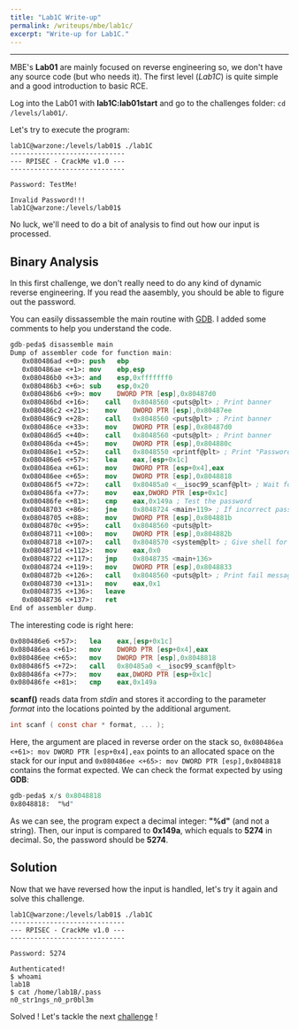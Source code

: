```yaml
---
title: "Lab1C Write-up"
permalink: /writeups/mbe/lab1c/
excerpt: "Write-up for Lab1C."
---
```


---
MBE's **Lab01** are mainly focused on reverse engineering so, we don't have any source code (but who needs it). The first level (*Lab1C*) is quite simple and a good introduction to basic RCE.

Log into the Lab01 with **lab1C:lab01start** and go to the challenges folder: `cd /levels/lab01/`.

Let's try to execute the program:

```shell
lab1C@warzone:/levels/lab01$ ./lab1C
-----------------------------
--- RPISEC - CrackMe v1.0 ---
-----------------------------

Password: TestMe!    

Invalid Password!!!
lab1C@warzone:/levels/lab01$ 
```

No luck, we'll need to do a bit of analysis to find out how our input is processed.

## Binary Analysis

In this first challenge, we don't really need to do any kind of dynamic reverse engineering. If you read the aasembly, you should be able to figure out the password. 

You can easily dissassemble the main routine with [GDB](https://www.gnu.org/software/gdb/). I added some comments to help you understand the code.

```nasm
gdb-peda$ disassemble main
Dump of assembler code for function main:
   0x080486ad <+0>:	push   ebp
   0x080486ae <+1>:	mov    ebp,esp
   0x080486b0 <+3>:	and    esp,0xfffffff0
   0x080486b3 <+6>:	sub    esp,0x20
   0x080486b6 <+9>:	mov    DWORD PTR [esp],0x80487d0
   0x080486bd <+16>:	call   0x8048560 <puts@plt> ; Print banner
   0x080486c2 <+21>:	mov    DWORD PTR [esp],0x80487ee
   0x080486c9 <+28>:	call   0x8048560 <puts@plt> ; Print banner
   0x080486ce <+33>:	mov    DWORD PTR [esp],0x80487d0
   0x080486d5 <+40>:	call   0x8048560 <puts@plt> ; Print banner
   0x080486da <+45>:	mov    DWORD PTR [esp],0x804880c
   0x080486e1 <+52>:	call   0x8048550 <printf@plt> ; Print "Password: "
   0x080486e6 <+57>:	lea    eax,[esp+0x1c]
   0x080486ea <+61>:	mov    DWORD PTR [esp+0x4],eax
   0x080486ee <+65>:	mov    DWORD PTR [esp],0x8048818
   0x080486f5 <+72>:	call   0x80485a0 <__isoc99_scanf@plt> ; Wait for user input
   0x080486fa <+77>:	mov    eax,DWORD PTR [esp+0x1c]
   0x080486fe <+81>:	cmp    eax,0x149a ; Test the password
   0x08048703 <+86>:	jne    0x8048724 <main+119> ; If incorrect password jump to <main+119>
   0x08048705 <+88>:	mov    DWORD PTR [esp],0x804881b
   0x0804870c <+95>:	call   0x8048560 <puts@plt>
   0x08048711 <+100>:	mov    DWORD PTR [esp],0x804882b
   0x08048718 <+107>:	call   0x8048570 <system@plt> ; Give shell for "lab1B"
   0x0804871d <+112>:	mov    eax,0x0
   0x08048722 <+117>:	jmp    0x8048735 <main+136>
   0x08048724 <+119>:	mov    DWORD PTR [esp],0x8048833
   0x0804872b <+126>:	call   0x8048560 <puts@plt> ; Print fail message
   0x08048730 <+131>:	mov    eax,0x1
   0x08048735 <+136>:	leave  
   0x08048736 <+137>:	ret    
End of assembler dump.
```

The interesting code is right here:

```nasm
0x080486e6 <+57>:	lea    eax,[esp+0x1c]
0x080486ea <+61>:	mov    DWORD PTR [esp+0x4],eax
0x080486ee <+65>:	mov    DWORD PTR [esp],0x8048818
0x080486f5 <+72>:	call   0x80485a0 <__isoc99_scanf@plt>
0x080486fa <+77>:	mov    eax,DWORD PTR [esp+0x1c]
0x080486fe <+81>:	cmp    eax,0x149a
```

**scanf()** reads data from *stdin* and stores it according to the parameter *format* into the locations pointed by the additional argument.

```c
int scanf ( const char * format, ... );
```

Here, the argument are placed in reverse order on the stack so, `0x080486ea <+61>: mov DWORD PTR [esp+0x4],eax` points to an allocated space on the stack for our input and `0x080486ee <+65>: mov DWORD PTR [esp],0x8048818` contains the format expected. We can check the format expected by using **GDB**:

```nasm
gdb-peda$ x/s 0x8048818
0x8048818:	"%d"
```

As we can see, the program expect a decimal integer: **"%d"** (and not a string). Then, our input is compared to **0x149a**, which equals to **5274** in decimal. So, the password should be **5274**.

## Solution

Now that we have reversed how the input is handled, let's try it again and solve this challenge.

```shell
lab1C@warzone:/levels/lab01$ ./lab1C
-----------------------------
--- RPISEC - CrackMe v1.0 ---
-----------------------------

Password: 5274

Authenticated!
$ whoami
lab1B
$ cat /home/lab1B/.pass
n0_str1ngs_n0_pr0bl3m
```

Solved ! Let's tackle the next [challenge](/writeups/mbe/lab1b/) !
